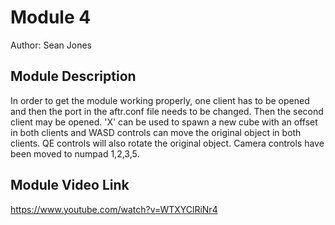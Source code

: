 # Module 4

Author: Sean Jones

## Module Description

In order to get the module working properly, one client has to be opened and then the port in the aftr.conf file needs to be changed.
Then the second client may be opened. 'X' can be used to spawn a new cube with an offset in both clients and WASD controls can move the original
object in both clients. QE controls will also rotate the original object. Camera controls have been moved to numpad 1,2,3,5.

## Module Video Link

https://www.youtube.com/watch?v=WTXYClRiNr4


